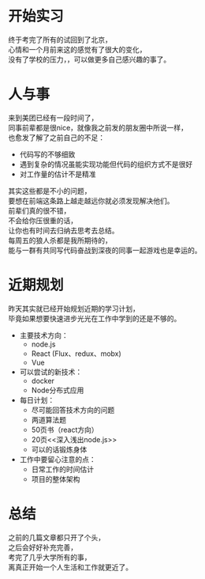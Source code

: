 # 开始实习
终于考完了所有的试回到了北京，  
心情和一个月前来这的感觉有了很大的变化，  
没有了学校的压力，，可以做更多自己感兴趣的事了。

# 人与事
来到美团已经有一段时间了，  
同事前辈都是很nice，就像我之前发的朋友圈中所说一样，  
也愈发了解了之前自己的不足：  
- 代码写的不够细致
- 遇到复杂的情况虽能实现功能但代码的组织方式不是很好
- 对工作量的估计不是精准

其实这些都是不小的问题，  
要想在前端这条路上越走越远你就必须发现解决他们。  
前辈们真的很不错，  
不会给你压很重的话，  
让你也有时间去归纳去思考去总结。  
每周五的狼人杀都是我所期待的，  
能与一群有共同写代码奋战到深夜的同事一起游戏也是幸运的。


# 近期规划
昨天其实就已经开始规划近期的学习计划，  
毕竟如果想要快速进步光光在工作中学到的还是不够的。

- 主要技术方向：
    - node.js
    - React (Flux、redux、mobx)
    - Vue
- 可以尝试的新技术：
    - docker
    - Node分布式应用
- 每日计划：
    - 尽可能回答技术方向的问题
    - 两道算法题
    - 50页书（react方向）
    - 20页<<深入浅出node.js>>
    - 可以的话锻炼身体
- 工作中要留心注意的点：
    - 日常工作的时间估计
    - 项目的整体架构

# 总结
之前的几篇文章都只开了个头，  
之后会好好补充完善，  
考完了几乎大学所有的事，  
离真正开始一个人生活和工作就更近了。
